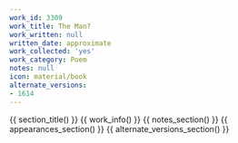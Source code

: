 ```yaml
---
work_id: 3309
work_title: The Man?
work_written: null
written_date: approximate
work_collected: 'yes'
work_category: Poem
notes: null
icon: material/book
alternate_versions:
- 1614
---
```


{{ section_title() }}
{{ work_info() }}
{{ notes_section() }}
{{ appearances_section() }}
{{ alternate_versions_section() }}